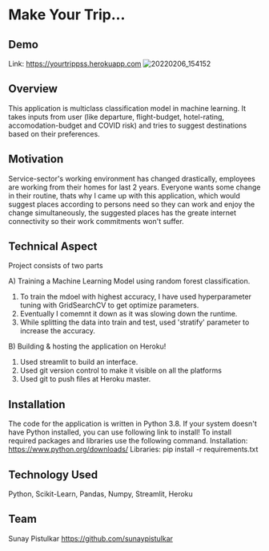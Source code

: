 # Make Your Trip...

## Demo
Link: https://yourtrippss.herokuapp.com
![20220206_154152](https://user-images.githubusercontent.com/98392987/152691171-43984394-59e8-4b8e-9ee1-b58a76bf397e.jpg)

## Overview
This application is multiclass classification model in machine learning. It takes inputs from user (like departure, flight-budget, hotel-rating, accomodation-budget and COVID risk) and tries to suggest destinations based on their preferences.

## Motivation
Service-sector's working environment has changed drastically, employees are working from their homes for last 2 years. Everyone wants some change in their routine, thats why I came up with this application, which would suggest places according to persons need so they can work and enjoy the change simultaneously, the suggested places has the greate internet connectivity so their work commitments won't suffer.


## Technical Aspect
Project consists of two parts

A) Training a Machine Learning Model using random forest classification.
1. To train the mdoel with highest accuracy, I have used hyperparameter tuning with GridSearchCV to get optimize parameters. 
2. Eventually I comemnt it down as it was slowing down the runtime.
3. While splitting the data into train and test, used 'stratify' parameter to increase the accuracy.

B) Building & hosting the application on Heroku!
1. Used streamlit to build an interface.
2. Used git version control to make it visible on all the platforms
3. Used git to push files at Heroku master.

## Installation
The code for the application is written in Python 3.8. If your system doesn't have Python installed, you can use following link to install! To install required packages and libraries use the following command.
Installation: https://www.python.org/downloads/
Libraries: pip install -r requirements.txt

## Technology Used
Python, Scikit-Learn, Pandas, Numpy, Streamlit, Heroku

## Team
Sunay Pistulkar
https://github.com/sunaypistulkar
